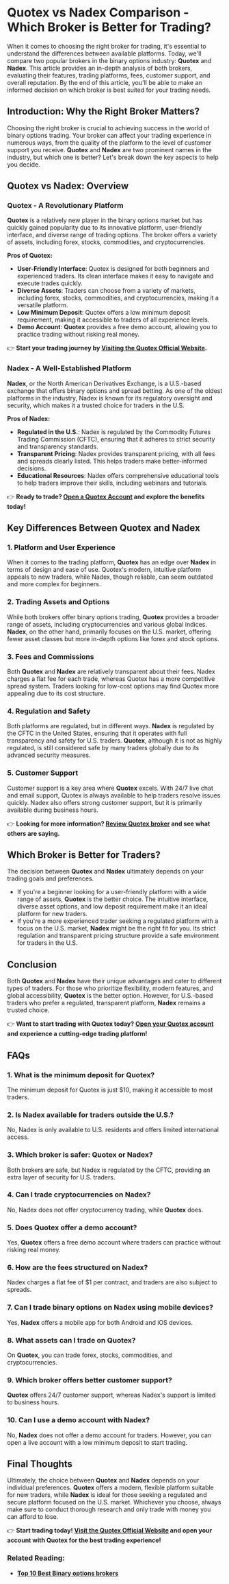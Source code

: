 # Quotex vs Nadex Comparison - Which Broker is Better for Trading?

When it comes to choosing the right broker for trading, it's essential to understand the differences between available platforms. Today, we'll compare two popular brokers in the binary options industry: **Quotex** and **Nadex**. This article provides an in-depth analysis of both brokers, evaluating their features, trading platforms, fees, customer support, and overall reputation. By the end of this article, you'll be able to make an informed decision on which broker is best suited for your trading needs.

## Introduction: Why the Right Broker Matters?

Choosing the right broker is crucial to achieving success in the world of binary options trading. Your broker can affect your trading experience in numerous ways, from the quality of the platform to the level of customer support you receive. **Quotex** and **Nadex** are two prominent names in the industry, but which one is better? Let's break down the key aspects to help you decide.

## Quotex vs Nadex: Overview

### **Quotex** - A Revolutionary Platform

**Quotex** is a relatively new player in the binary options market but has quickly gained popularity due to its innovative platform, user-friendly interface, and diverse range of trading options. The broker offers a variety of assets, including forex, stocks, commodities, and cryptocurrencies. 

**Pros of Quotex:**
- **User-Friendly Interface**: Quotex is designed for both beginners and experienced traders. Its clean interface makes it easy to navigate and execute trades quickly.
- **Diverse Assets**: Traders can choose from a variety of markets, including forex, stocks, commodities, and cryptocurrencies, making it a versatile platform.
- **Low Minimum Deposit**: Quotex offers a low minimum deposit requirement, making it accessible to traders of all experience levels.
- **Demo Account**: **Quotex** provides a free demo account, allowing you to practice trading without risking real money.

👉 **Start your trading journey by [Visiting the Quotex Official Website](https://broker-qx.pro/?lid=933306).**

### **Nadex** - A Well-Established Platform

**Nadex**, or the North American Derivatives Exchange, is a U.S.-based exchange that offers binary options and spread betting. As one of the oldest platforms in the industry, Nadex is known for its regulatory oversight and security, which makes it a trusted choice for traders in the U.S.

**Pros of Nadex:**
- **Regulated in the U.S.**: Nadex is regulated by the Commodity Futures Trading Commission (CFTC), ensuring that it adheres to strict security and transparency standards.
- **Transparent Pricing**: Nadex provides transparent pricing, with all fees and spreads clearly listed. This helps traders make better-informed decisions.
- **Educational Resources**: Nadex offers comprehensive educational tools to help traders improve their skills, including webinars and tutorials.

👉 **Ready to trade? [Open a Quotex Account](https://broker-qx.pro/sign-up/?lid=933307) and explore the benefits today!**

## Key Differences Between Quotex and Nadex

### 1. **Platform and User Experience**

When it comes to the trading platform, **Quotex** has an edge over **Nadex** in terms of design and ease of use. Quotex's modern, intuitive platform appeals to new traders, while Nadex, though reliable, can seem outdated and more complex for beginners.

### 2. **Trading Assets and Options**

While both brokers offer binary options trading, **Quotex** provides a broader range of assets, including cryptocurrencies and various global indices. **Nadex**, on the other hand, primarily focuses on the U.S. market, offering fewer asset classes but more in-depth options like forex and stock options.

### 3. **Fees and Commissions**

Both **Quotex** and **Nadex** are relatively transparent about their fees. Nadex charges a flat fee for each trade, whereas Quotex has a more competitive spread system. Traders looking for low-cost options may find Quotex more appealing due to its cost structure.

### 4. **Regulation and Safety**

Both platforms are regulated, but in different ways. **Nadex** is regulated by the CFTC in the United States, ensuring that it operates with full transparency and safety for U.S. traders. **Quotex**, although it is not as highly regulated, is still considered safe by many traders globally due to its advanced security measures.

### 5. **Customer Support**

Customer support is a key area where **Quotex** excels. With 24/7 live chat and email support, Quotex is always available to help traders resolve issues quickly. Nadex also offers strong customer support, but it is primarily available during business hours.

👉 **Looking for more information? [Review Quotex broker](https://github.com/BinaryOptionsTrader/Quotex/blob/main/Quotex%20Review%202025%3A%20Is%20Legit%2C%20Regulated%2C%20Safe%20and%20Trust%20Broker.md) and see what others are saying.**

## Which Broker is Better for Traders?

The decision between **Quotex** and **Nadex** ultimately depends on your trading goals and preferences.

- If you're a beginner looking for a user-friendly platform with a wide range of assets, **Quotex** is the better choice. The intuitive interface, diverse asset options, and low deposit requirement make it an ideal platform for new traders.
- If you're a more experienced trader seeking a regulated platform with a focus on the U.S. market, **Nadex** might be the right fit for you. Its strict regulation and transparent pricing structure provide a safe environment for traders in the U.S.

## Conclusion

Both **Quotex** and **Nadex** have their unique advantages and cater to different types of traders. For those who prioritize flexibility, modern features, and global accessibility, **Quotex** is the better option. However, for U.S.-based traders who prefer a regulated, transparent platform, **Nadex** remains a trusted choice.

👉 **Want to start trading with Quotex today? [Open your Quotex account](https://github.com/BinaryOptionsTrader/Quotex/blob/main/Quotex%20Demo%20Account%20Trading%2C%20How%20to%20Open%3F.md) and experience a cutting-edge trading platform!**

## FAQs

### 1. **What is the minimum deposit for Quotex?**
The minimum deposit for Quotex is just $10, making it accessible to most traders.

### 2. **Is Nadex available for traders outside the U.S.?**
No, Nadex is only available to U.S. residents and offers limited international access.

### 3. **Which broker is safer: Quotex or Nadex?**
Both brokers are safe, but Nadex is regulated by the CFTC, providing an extra layer of security for U.S. traders.

### 4. **Can I trade cryptocurrencies on Nadex?**
No, Nadex does not offer cryptocurrency trading, while **Quotex** does.

### 5. **Does Quotex offer a demo account?**
Yes, **Quotex** offers a free demo account where traders can practice without risking real money.

### 6. **How are the fees structured on Nadex?**
Nadex charges a flat fee of $1 per contract, and traders are also subject to spreads.

### 7. **Can I trade binary options on Nadex using mobile devices?**
Yes, **Nadex** offers a mobile app for both Android and iOS devices.

### 8. **What assets can I trade on Quotex?**
On **Quotex**, you can trade forex, stocks, commodities, and cryptocurrencies.

### 9. **Which broker offers better customer support?**
**Quotex** offers 24/7 customer support, whereas Nadex's support is limited to business hours.

### 10. **Can I use a demo account with Nadex?**
No, **Nadex** does not offer a demo account for traders. However, you can open a live account with a low minimum deposit to start trading.

## Final Thoughts

Ultimately, the choice between **Quotex** and **Nadex** depends on your individual preferences. **Quotex** offers a modern, flexible platform suitable for new traders, while **Nadex** is ideal for those seeking a regulated and secure platform focused on the U.S. market. Whichever you choose, always make sure to conduct thorough research and only trade with money you can afford to lose.

👉 **Start trading today! [Visit the Quotex Official Website](https://broker-qx.pro/?lid=933306) and open your account with Quotex for the best trading experience!**

### Related Reading:

- **[Top 10 Best Binary options brokers](https://github.com/BinaryOptionsTrader/Best-Binary-Options/blob/main/Top%2010%20Best%20Binary%20Options%20Brokers%20In%20The%20World%20(Update%202025).md)**

